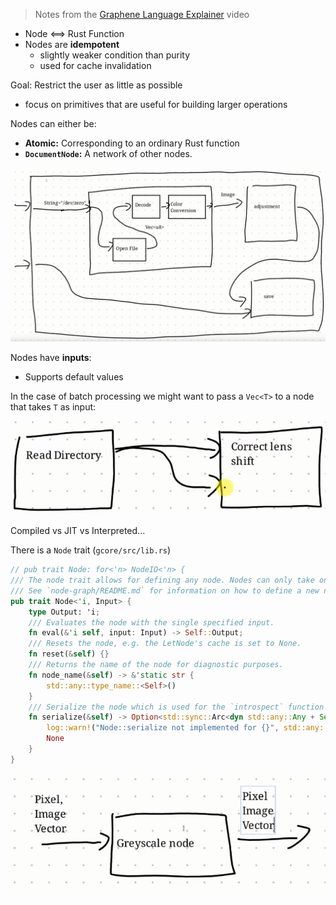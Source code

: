 > Notes from the [Graphene Language Explainer](https://www.youtube.com/watch?v=Q5yibBN3U1k) video

* Node <==> Rust Function
* Nodes are **idempotent**
  - slightly weaker condition than purity 
  - used for cache invalidation

Goal:  Restrict the user as little as possible
  - focus on primitives that are useful for building larger operations

Nodes can either be:

* **Atomic:** Corresponding to an ordinary Rust function
* **`DocumentNode`:** A network of other nodes.

![alt text](image.png)

Nodes have **inputs**:

* Supports default values

In the case of batch processing we might want to pass a `Vec<T>` to a node that takes `T` as input:

![alt text](image-1.png)

Compiled vs JIT vs Interpreted...

There is a `Node` trait (`gcore/src/lib.rs`)

```rust
// pub trait Node: for<'n> NodeIO<'n> {
/// The node trait allows for defining any node. Nodes can only take one call argument input, however they can store references to other nodes inside the struct.
/// See `node-graph/README.md` for information on how to define a new node.
pub trait Node<'i, Input> {
	type Output: 'i;
	/// Evaluates the node with the single specified input.
	fn eval(&'i self, input: Input) -> Self::Output;
	/// Resets the node, e.g. the LetNode's cache is set to None.
	fn reset(&self) {}
	/// Returns the name of the node for diagnostic purposes.
	fn node_name(&self) -> &'static str {
		std::any::type_name::<Self>()
	}
	/// Serialize the node which is used for the `introspect` function which can retrieve values from monitor nodes.
	fn serialize(&self) -> Option<std::sync::Arc<dyn std::any::Any + Send + Sync>> {
		log::warn!("Node::serialize not implemented for {}", std::any::type_name::<Self>());
		None
	}
}
```

![alt text](image-2.png)